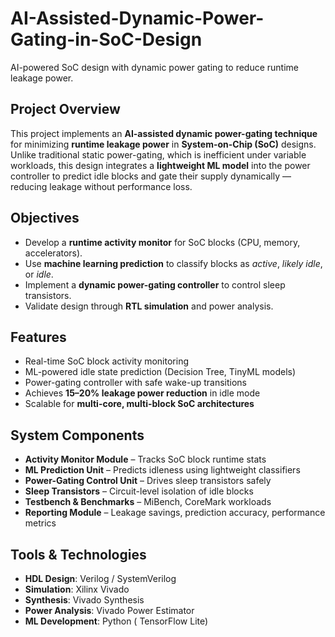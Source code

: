 # AI-Assisted-Dynamic-Power-Gating-in-SoC-Design
AI-powered SoC design with dynamic power gating to reduce runtime leakage power.

## Project Overview
This project implements an **AI-assisted dynamic power-gating technique** for minimizing **runtime leakage power** in **System-on-Chip (SoC)** designs.  
Unlike traditional static power-gating, which is inefficient under variable workloads, this design integrates a **lightweight ML model** into the power controller to predict idle blocks and gate their supply dynamically — reducing leakage without performance loss.

##  Objectives
- Develop a **runtime activity monitor** for SoC blocks (CPU, memory, accelerators).  
- Use **machine learning prediction** to classify blocks as *active*, *likely idle*, or *idle*.  
- Implement a **dynamic power-gating controller** to control sleep transistors.  
- Validate design through **RTL simulation** and power analysis.  


##  Features
- Real-time SoC block activity monitoring  
- ML-powered idle state prediction (Decision Tree, TinyML models)  
- Power-gating controller with safe wake-up transitions  
- Achieves **15–20% leakage power reduction** in idle mode  
- Scalable for **multi-core, multi-block SoC architectures**  


##  System Components
- **Activity Monitor Module** – Tracks SoC block runtime stats  
- **ML Prediction Unit** – Predicts idleness using lightweight classifiers  
- **Power-Gating Control Unit** – Drives sleep transistors safely  
- **Sleep Transistors** – Circuit-level isolation of idle blocks  
- **Testbench & Benchmarks** – MiBench, CoreMark workloads  
- **Reporting Module** – Leakage savings, prediction accuracy, performance metrics  


##  Tools & Technologies
- **HDL Design**: Verilog / SystemVerilog  
- **Simulation**: Xilinx Vivado  
- **Synthesis**: Vivado Synthesis  
- **Power Analysis**: Vivado Power Estimator   
- **ML Development**: Python ( TensorFlow Lite)  


